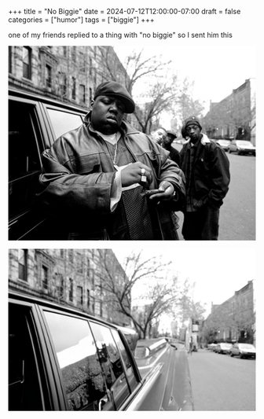 +++
title = "No Biggie"
date = 2024-07-12T12:00:00-07:00
draft = false
categories = ["humor"]
tags = ["biggie"]
+++

one of my friends replied to a thing with "no biggie" so I sent him this

![](./biggie.png)

![](./nobiggie.png)